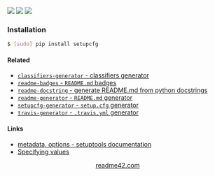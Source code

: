 <!--
https://readme42.com
-->


[![](https://img.shields.io/pypi/v/setupcfg.svg?maxAge=3600)](https://pypi.org/project/setupcfg/)
[![](https://img.shields.io/badge/License-Unlicense-blue.svg?longCache=True)](https://unlicense.org/)
[![](https://github.com/andrewp-as-is/setupcfg.py/workflows/tests42/badge.svg)](https://github.com/andrewp-as-is/setupcfg.py/actions)

### Installation
```bash
$ [sudo] pip install setupcfg
```

#### Related
+   [`classifiers-generator` - classifiers generator](https://pypi.org/project/readme-docstring/)
+   [`readme-badges` - `README.md` badges](https://pypi.org/project/readme-badges/)
+   [`readme-docstring` - generate README.md from python docstrings](https://pypi.org/project/readme-docstring/)
+   [`readme-generator` - `README.md` generator](https://pypi.org/project/readme-generator/)
+   [`setupcfg-generator` - `setup.cfg` generator](https://pypi.org/project/setupcfg-generator/)
+   [`travis-generator` - `.travis.yml` generator](https://pypi.org/project/travis-generator/)

#### Links
+   [metadata, options - setuptools documentation](http://setuptools.readthedocs.io/en/latest/setuptools.html#metadata)
+   [Specifying values](http://setuptools.readthedocs.io/en/latest/setuptools.html#specifying-values)

<p align="center">
    <a href="https://readme42.com/">readme42.com</a>
</p>
